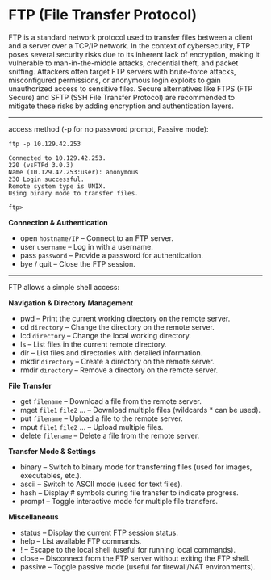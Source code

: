 # FTP (File Transfer Protocol)

FTP is a standard network protocol used to transfer files between a client and a server over a TCP/IP network. In the context of cybersecurity, FTP poses several security risks due to its inherent lack of encryption, making it vulnerable to man-in-the-middle attacks, credential theft, and packet sniffing. Attackers often target FTP servers with brute-force attacks, misconfigured permissions, or anonymous login exploits to gain unauthorized access to sensitive files. Secure alternatives like FTPS (FTP Secure) and SFTP (SSH File Transfer Protocol) are recommended to mitigate these risks by adding encryption and authentication layers.

---

access method (-p for no password prompt, Passive mode):
```
ftp -p 10.129.42.253

Connected to 10.129.42.253.
220 (vsFTPd 3.0.3)
Name (10.129.42.253:user): anonymous
230 Login successful.
Remote system type is UNIX.
Using binary mode to transfer files.

ftp>
```

**Connection & Authentication**
- open `hostname/IP` – Connect to an FTP server.
- user `username` – Log in with a username.
- pass `password` – Provide a password for authentication.
- bye / quit – Close the FTP session.

---

FTP allows a simple shell access:

**Navigation & Directory Management**
 - pwd – Print the current working directory on the remote server.
 - cd `directory` – Change the directory on the remote server.
 - lcd `directory` – Change the local working directory.
 - ls – List files in the current remote directory.
 - dir – List files and directories with detailed information.
 - mkdir `directory` – Create a directory on the remote server.
 - rmdir `directory` – Remove a directory on the remote server.

**File Transfer**
 - get `filename` – Download a file from the remote server.
 - mget `file1` `file2` ... – Download multiple files (wildcards * can be used).
 - put `filename` – Upload a file to the remote server.
 - mput `file1` `file2` ... – Upload multiple files.
 - delete `filename` – Delete a file from the remote server.

**Transfer Mode & Settings**
 - binary – Switch to binary mode for transferring files (used for images, executables, etc.).
 - ascii – Switch to ASCII mode (used for text files).
 - hash – Display # symbols during file transfer to indicate progress.
 - prompt – Toggle interactive mode for multiple file transfers.

**Miscellaneous**
 - status – Display the current FTP session status.
 - help – List available FTP commands.
 - ! – Escape to the local shell (useful for running local commands).
 - close – Disconnect from the FTP server without exiting the FTP shell.
 - passive – Toggle passive mode (useful for firewall/NAT environments).
